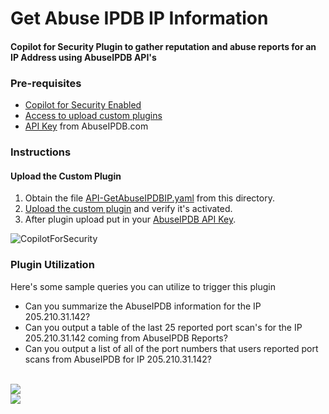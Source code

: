 # Get Abuse IPDB IP Information

#### Copilot for Security Plugin to gather reputation and abuse reports for an IP Address using AbuseIPDB API's

### Pre-requisites

* [Copilot for Security Enabled](https://learn.microsoft.com/en-us/security-copilot/get-started-security-copilot#onboarding-to-microsoft-security-copilot)
* [Access to upload custom plugins](https://learn.microsoft.com/en-us/security-copilot/manage-plugins?tabs=securitycopilotplugin#managing-custom-plugins)
* [API Key](https://www.abuseipdb.com/api.html) from AbuseIPDB.com

### Instructions
#### Upload the Custom Plugin

1. Obtain the file [API-GetAbuseIPDBIP.yaml](https://github.com/SCStelz/CopilotForSecurity/blob/main/CustomPlugIns/API-GetAbuseIPDBIP/API-GetAbuseIPDBIP.yaml) from this directory.
2. [Upload the custom plugin](https://learn.microsoft.com/en-us/security-copilot/manage-plugins?tabs=securitycopilotplugin#add-custom-plugins) and verify it's activated.
3. After plugin upload put in your [AbuseIPDB API Key](https://learn.microsoft.com/en-us/security-copilot/plugin_api#configure-authentication-1).

![CopilotForSecurity](https://learn.microsoft.com/en-us/security-copilot/media/add-plugin-button.png)

### Plugin Utilization

Here's some sample queries you can utilize to trigger this plugin

* Can you summarize the AbuseIPDB information for the IP 205.210.31.142?
* Can you output a table of the last 25 reported port scan's for the IP 205.210.31.142 coming from AbuseIPDB Reports?
* Can you output a list of all of the port numbers that users reported port scans from AbuseIPDB for IP 205.210.31.142?
<br>
<img src="https://github.com/SCStelz/CopilotForSecurity/blob/main/Images/abuse-ipdb.png"/>
<br>
<img src="https://github.com/SCStelz/CopilotForSecurity/blob/main/Images/abuseipdb-ports.png"/>

